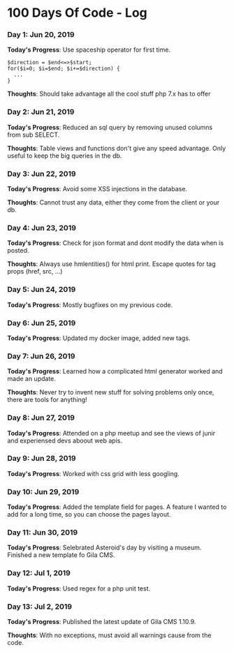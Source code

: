 # 100 Days Of Code - Log

### Day 1: Jun 20, 2019

**Today's Progress**: Use spaceship operator for first time.
```
$direction = $end<=>$start;
for($i=0; $i=$end; $i+=$direction) {
  ...
}
```
**Thoughts**: Should take advantage all the cool stuff php 7.x has to offer

### Day 2: Jun 21, 2019

**Today's Progress**: Reduced an sql query by removing unused columns from sub SELECT.

**Thoughts**: Table views and functions don't give any speed advantage. Only useful to keep the big queries in the db.

### Day 3: Jun 22, 2019

**Today's Progress**: Avoid some XSS injections in the database.

**Thoughts**: Cannot trust any data, either they come from the client or your db.

### Day 4: Jun 23, 2019

**Today's Progress**: Check for json format and dont modify the data when is posted.

**Thoughts**: Always use hmlentities() for html print. Escape quotes for tag props (href, src, ...)

### Day 5: Jun 24, 2019

**Today's Progress**: Mostly bugfixes on my previous code.

### Day 6: Jun 25, 2019

**Today's Progress**: Updated my docker image, added new tags.

### Day 7: Jun 26, 2019

**Today's Progress**: Learned how a complicated html generator worked and made an update.

**Thoughts**: Never try to invent new stuff for solving problems only once, there are tools for anything!

### Day 8: Jun 27, 2019

**Today's Progress**: Attended on a php meetup and see the views of junir and experiensed devs aboout web apis.

### Day 9: Jun 28, 2019

**Today's Progress**: Worked with css grid with less googling.

### Day 10: Jun 29, 2019

**Today's Progress**: Added the template field for pages. A feature I wanted to add for a long time, so you can choose the pages layout.

### Day 11: Jun 30, 2019

**Today's Progress**: Selebrated Asteroid's day by visiting a museum. Finished a new template fo Gila CMS.

### Day 12: Jul 1, 2019

**Today's Progress**: Used regex for a php unit test.

### Day 13: Jul 2, 2019

**Today's Progress**: Published the latest update of Gila CMS 1.10.9. 

**Thoughts**: With no exceptions, must avoid all warnings cause from the code.


